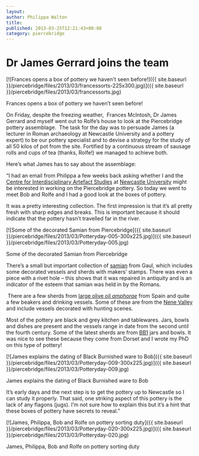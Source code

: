 ```yaml
---
layout:
author: Philippa Walton
title:
published: 2013-03-25T12:21:43+00:00
category: piercebridge
---
```


Dr James Gerrard joins the team
===============================

[![Frances opens a box of pottery we haven't seen before!]({{ site.baseurl }}/piercebridge/files/2013/03/francessorts-225x300.jpg)]({{ site.baseurl }}/piercebridge/files/2013/03/francessorts.jpg)

Frances opens a box of pottery we haven’t seen before!

On Friday, despite the freezing weather,  Frances McIntosh, Dr James Gerrard and myself went out to Rolfe’s house to look at the Piercebridge pottery assemblage.  The task for the day was to persuade James (a lecturer in Roman archaeology at Newcastle University and a pottery expert) to be our pottery specialist and to devise a strategy for the study of all 50 kilos of pot from the site. Fortified by a continuous stream of sausage rolls and cups of tea (thanks, Rolfe!) we managed to achieve both.

Here’s what James has to say about the assemblage:

“I had an email from Philippa a few weeks back asking whether I and the [Centre for Interdisciplinary Artefact Studies](http://cias.ncl.ac.uk/) at [Newcastle University](http://www.ncl.ac.uk/historical/about/archaeology/) might be interested in working on the Piercebridge pottery. So today we went to meet Bob and Rolfe and I had a good look at the boxes of pottery.

It was a pretty interesting collection. The first impression is that it’s all pretty fresh with sharp edges and breaks. This is important because it should indicate that the pottery hasn’t travelled far in the river. 

[![Some of the decorated Samian from Piercebridge]({{ site.baseurl }}/piercebridge/files/2013/03/Potteryday-005-300x225.jpg)]({{ site.baseurl }}/piercebridge/files/2013/03/Potteryday-005.jpg)

Some of the decorated Samian from Piercebridge

There’s a small but important collection of [samian](http://potsherd.net/atlas/Class/TS) from Gaul, which includes some decorated vessels and sherds with makers’ stamps. There was even a piece with a rivet hole – this shows that it was repaired in antiquity and is an indicator of the esteem that samian was held in by the Romans.

 There are a few sherds from [large olive oil _amphorae_](http://potsherd.net/atlas/Ware/DR20) from Spain and quite a few beakers and drinking vessels. Some of these are from the [Nene Valley](http://potsherd.net/atlas/Ware/NVCC.html) and include vessels decorated with hunting scenes.

Most of the pottery are black and grey kitchen and tablewares. Jars, bowls and dishes are present and the vessels range in date from the second until the fourth century. Some of the latest sherds are from [BB1](http://potsherd.net/atlas/Ware/BB1.html) jars and bowls. It was nice to see these because they come from Dorset and I wrote my PhD on this type of pottery!

[![James explains the dating of Black Burnished ware to Bob]({{ site.baseurl }}/piercebridge/files/2013/03/Potteryday-009-300x225.jpg)]({{ site.baseurl }}/piercebridge/files/2013/03/Potteryday-009.jpg)

James explains the dating of Black Burnished ware to Bob

It’s early days and the next step is to get the pottery up to Newcastle so I can study it properly. That said, one striking aspect of this pottery is the lack of any flagons (jugs). I’m not sure how to explain this but it’s a hint that these boxes of pottery have secrets to reveal.”

[![James, Philippa, Bob and Rolfe on pottery sorting duty]({{ site.baseurl }}/piercebridge/files/2013/03/Potteryday-020-300x225.jpg)]({{ site.baseurl }}/piercebridge/files/2013/03/Potteryday-020.jpg)

James, Philippa, Bob and Rolfe on pottery sorting duty